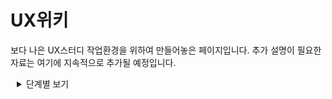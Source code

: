# UX위키

보다 나은 UX스터디 작업환경을 위하여 만들어놓은 페이지입니다. 추가 설명이 필요한 자료는 여기에 지속적으로 추가될 예정입니다.




<details style="margin-left:2%">
    <summary>
        단계별 보기
    </summary>
    <details style="margin-left:2%">
        <summary>
            기획 단계
        </summary>
    </details>
    <details style="margin-left:2%">
        <summary>
            발견 단계
        </summary>
    </details>
</details>

